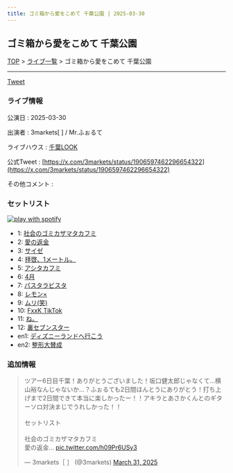 ```yaml
---
title: ゴミ箱から愛をこめて 千葉公園 | 2025-03-30
---
```

## ゴミ箱から愛をこめて 千葉公園

[TOP](/setlist/) > [ライブ一覧](lives.html) > ゴミ箱から愛をこめて 千葉公園

___

<a href="https://twitter.com/share?ref_src=twsrc%5Etfw" data-text="3markets[ ]セットリスト > ゴミ箱から愛をこめて 千葉公園" class="twitter-share-button" data-via="3markets" data-hashtags="3markets" data-related="3markets" data-show-count="false">Tweet</a>

### ライブ情報

公演日
:    2025-03-30

出演者
:    3markets[ ] / Mr.ふぉるて

ライブハウス
:    [千葉LOOK](livehouse014.html)

公式Tweet
:    [https://x.com/3markets/status/1906597462296654322](https://x.com/3markets/status/1906597462296654322)

その他コメント
:    

### セットリスト


[![play with spotify](images/spotify-icon.png)](https://open.spotify.com/playlist/1DzPxjtkVd1PZzW6gLjWA9)



*  1: [社会のゴミカザマタカフミ](song002.html)
*  2: [愛の返金](song012.html)
*  3: [サイゼ](song004.html)
*  4: [拝啓、1メートル。](song010.html)
*  5: [アシタカフミ](song101.html)
*  6: [4月](song029.html)
*  7: [パスタラビスタ](song102.html)
*  8: [レモン×](song003.html)
*  9: [ムリ(笑)](song099.html)
*  10: [FxxK TikTok](song082.html)
*  11: [ね。](song076.html)
*  12: [裏セブンスター](song017.html)
*  en1: [ディズニーランドへ行こう](song095.html)
*  en2: [整形大賛成](song005.html)


### 追加情報



<blockquote class="twitter-tweet"><p lang="ja" dir="ltr">ツアー6日目千葉！ありがとうございました！坂口健太郎じゃなくて…横山裕なんじゃないか…？ふぉるても2日間ほんとうにありがとう！打ち上げまで2日間できて本当に楽しかったー！！アキラとあさかくんとのギターソロ対決まじでうれしかった！！<br><br>セットリスト<br><br>社会のゴミカザマタカフミ<br>愛の返金… <a href="https://t.co/h09Pr6USy3">pic.twitter.com/h09Pr6USy3</a></p>&mdash; 3markets［ ］ (@3markets) <a href="https://twitter.com/3markets/status/1906597462296654322?ref_src=twsrc%5Etfw">March 31, 2025</a></blockquote>
<script async src="https://platform.twitter.com/widgets.js" charset="utf-8"></script>




<script async src="https://platform.twitter.com/widgets.js" charset="utf-8"></script>
